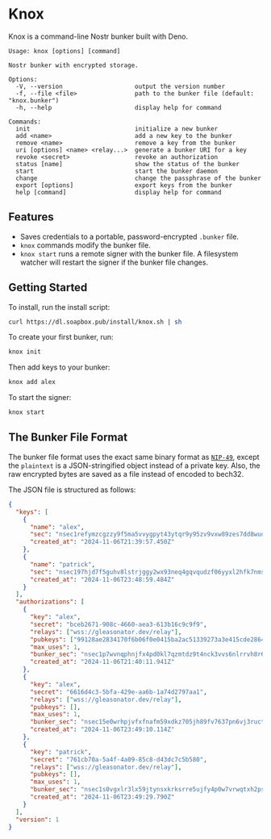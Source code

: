 # Knox

Knox is a command-line Nostr bunker built with Deno.

```
Usage: knox [options] [command]

Nostr bunker with encrypted storage.

Options:
  -V, --version                    output the version number
  -f, --file <file>                path to the bunker file (default: "knox.bunker")
  -h, --help                       display help for command

Commands:
  init                             initialize a new bunker
  add <name>                       add a new key to the bunker
  remove <name>                    remove a key from the bunker
  uri [options] <name> <relay...>  generate a bunker URI for a key
  revoke <secret>                  revoke an authorization
  status [name]                    show the status of the bunker
  start                            start the bunker daemon
  change                           change the passphrase of the bunker
  export [options]                 export keys from the bunker
  help [command]                   display help for command
```

## Features

- Saves credentials to a portable, password-encrypted `.bunker` file.
- `knox` commands modify the bunker file.
- `knox start` runs a remote signer with the bunker file. A filesystem watcher will restart the signer if the bunker file changes.

## Getting Started

To install, run the install script:

```sh
curl https://dl.soapbox.pub/install/knox.sh | sh
```

To create your first bunker, run:

```sh
knox init
```

Then add keys to your bunker:

```sh
knox add alex
```

To start the signer:

```sh
knox start
```

## The Bunker File Format

The bunker file format uses the exact same binary format as [`NIP-49`](https://github.com/nostr-protocol/nips/blob/master/49.md), except the `plaintext` is a JSON-stringified object instead of a private key. Also, the raw encrypted bytes are saved as a file instead of encoded to bech32.

The JSON file is structured as follows:

```json
{
  "keys": [
    {
      "name": "alex",
      "sec": "nsec1refymzcgzzy9f5ma5vvygpyt43ytqr9y95zv9vxw89zes7dd8wuq4yvu2h",
      "created_at": "2024-11-06T21:39:57.450Z"
    },
    {
      "name": "patrick",
      "sec": "nsec197hjd7f5guhv8lstrjggy2wx93neq4gqvqudzf06yyxl2hfk7nmsw9gzgl",
      "created_at": "2024-11-06T23:48:59.484Z"
    }
  ],
  "authorizations": [
    {
      "key": "alex",
      "secret": "bceb2671-908c-4660-aea3-613b16c9c9f9",
      "relays": ["wss://gleasonator.dev/relay"],
      "pubkeys": ["99128ae2834170f6b06f0e0415ba2ac51339273a3e415cde2864062c8c2f911d"],
      "max_uses": 1,
      "bunker_sec": "nsec1p7wvnqphnjfx4pd0kl7qzmtdz9t4nck3vvs6nlrrvh8r6sjr8zgqw8f8z7",
      "created_at": "2024-11-06T21:40:11.941Z"
    },
    {
      "key": "alex",
      "secret": "6616d4c3-5bfa-429e-aa6b-1a74d2797aa1",
      "relays": ["wss://gleasonator.dev/relay"],
      "pubkeys": [],
      "max_uses": 1,
      "bunker_sec": "nsec15e0wrhpjvfxfnafm59xdkz705jh89fv7637pn6vj3ructguew04qkkqgvs",
      "created_at": "2024-11-06T23:49:10.114Z"
    },
    {
      "key": "patrick",
      "secret": "761cb70a-5a4f-4a09-85c8-d43dc7c5b580",
      "relays": ["wss://gleasonator.dev/relay"],
      "pubkeys": [],
      "max_uses": 1,
      "bunker_sec": "nsec1s0vgxlr3lx59jtynsxkrksrre5ujfy4p0w7vrwqtxh2pswpg6f8qzxmmxq",
      "created_at": "2024-11-06T23:49:29.790Z"
    }
  ],
  "version": 1
}
```
